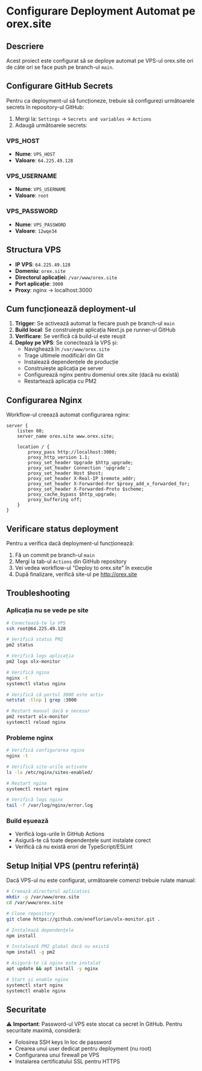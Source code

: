 # Configurare Deployment Automat pe orex.site

## Descriere
Acest proiect este configurat să se deploye automat pe VPS-ul orex.site ori de câte ori se face push pe branch-ul `main`.

## Configurare GitHub Secrets

Pentru ca deployment-ul să funcționeze, trebuie să configurezi următoarele secrets în repository-ul GitHub:

1. Mergi la: `Settings` → `Secrets and variables` → `Actions`
2. Adaugă următoarele secrets:

### VPS_HOST
- **Nume**: `VPS_HOST`
- **Valoare**: `64.225.49.128`

### VPS_USERNAME
- **Nume**: `VPS_USERNAME`
- **Valoare**: `root`

### VPS_PASSWORD
- **Nume**: `VPS_PASSWORD`
- **Valoare**: `12wqe34`

## Structura VPS

- **IP VPS**: `64.225.49.128`
- **Domeniu**: `orex.site`
- **Directorul aplicației**: `/var/www/orex.site`
- **Port aplicație**: `3000`
- **Proxy**: nginx → localhost:3000

## Cum funcționează deployment-ul

1. **Trigger**: Se activează automat la fiecare push pe branch-ul `main`
2. **Build local**: Se construiește aplicația Next.js pe runner-ul GitHub
3. **Verificare**: Se verifică că build-ul este reușit
4. **Deploy pe VPS**: Se conectează la VPS și:
   - Navighează în `/var/www/orex.site`
   - Trage ultimele modificări din Git
   - Instalează dependențele de producție
   - Construiește aplicația pe server
   - Configurează nginx pentru domeniul orex.site (dacă nu există)
   - Restartează aplicația cu PM2

## Configurarea Nginx

Workflow-ul creează automat configurarea nginx:

```nginx
server {
    listen 80;
    server_name orex.site www.orex.site;
    
    location / {
        proxy_pass http://localhost:3000;
        proxy_http_version 1.1;
        proxy_set_header Upgrade $http_upgrade;
        proxy_set_header Connection 'upgrade';
        proxy_set_header Host $host;
        proxy_set_header X-Real-IP $remote_addr;
        proxy_set_header X-Forwarded-For $proxy_add_x_forwarded_for;
        proxy_set_header X-Forwarded-Proto $scheme;
        proxy_cache_bypass $http_upgrade;
        proxy_buffering off;
    }
}
```

## Verificare status deployment

Pentru a verifica dacă deployment-ul funcționează:

1. Fă un commit pe branch-ul `main`
2. Mergi la tab-ul `Actions` din GitHub repository
3. Vei vedea workflow-ul "Deploy to orex.site" în execuție
4. După finalizare, verifică site-ul pe http://orex.site

## Troubleshooting

### Aplicația nu se vede pe site
```bash
# Conectează-te la VPS
ssh root@64.225.49.128

# Verifică status PM2
pm2 status

# Verifică logs aplicația
pm2 logs olx-monitor

# Verifică nginx
nginx -t
systemctl status nginx

# Verifică că portul 3000 este activ
netstat -tlnp | grep :3000

# Restart manual dacă e necesar
pm2 restart olx-monitor
systemctl reload nginx
```

### Probleme nginx
```bash
# Verifică configurarea nginx
nginx -t

# Verifică site-urile activate
ls -la /etc/nginx/sites-enabled/

# Restart nginx
systemctl restart nginx

# Verifică logs nginx
tail -f /var/log/nginx/error.log
```

### Build eșuează
- Verifică logs-urile în GitHub Actions
- Asigură-te că toate dependențele sunt instalate corect
- Verifică că nu există erori de TypeScript/ESLint

## Setup Inițial VPS (pentru referință)

Dacă VPS-ul nu este configurat, următoarele comenzi trebuie rulate manual:

```bash
# Creează directorul aplicației
mkdir -p /var/www/orex.site
cd /var/www/orex.site

# Clone repository
git clone https://github.com/eneflorian/olx-monitor.git .

# Instalează dependențele
npm install

# Instalează PM2 global dacă nu există
npm install -g pm2

# Asigură-te că nginx este instalat
apt update && apt install -y nginx

# Start și enable nginx
systemctl start nginx
systemctl enable nginx
```

## Securitate

⚠️ **Important**: Password-ul VPS este stocat ca secret în GitHub. Pentru securitate maximă, consideră:
- Folosirea SSH keys în loc de password
- Crearea unui user dedicat pentru deployment (nu root)
- Configurarea unui firewall pe VPS
- Instalarea certificatului SSL pentru HTTPS